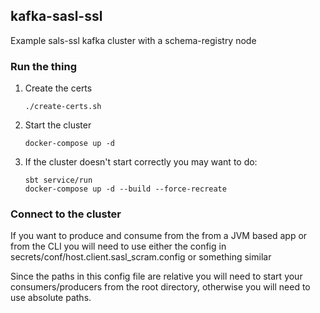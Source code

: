 ##  kafka-sasl-ssl

Example sals-ssl kafka cluster with a schema-registry node

### Run the thing
1. Create the certs
   ```
   ./create-certs.sh
   ```
2. Start the cluster
   ```
   docker-compose up -d
   ```
3. If the cluster doesn't start correctly you may want to do:
   ```
   sbt service/run
   docker-compose up -d --build --force-recreate
   ```

### Connect to the cluster

If you want to produce and consume from the from a JVM based app or from the CLI you will need to 
use either the config in secrets/conf/host.client.sasl_scram.config or something similar

Since the paths in this config file are relative you will need to start your consumers/producers from
the root directory, otherwise you will need to use absolute paths.
